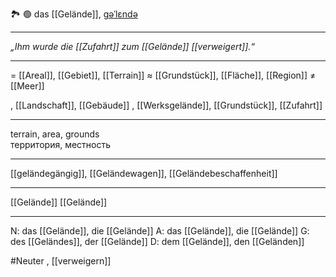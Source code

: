 🏞️ 🟢 das [[Gelände]], [ɡəˈlɛndə](https://youglish.com/pronounce/Gelände/german)

---
*„Ihm wurde die [[Zufahrt]] zum [[Gelände]] [[verweigert]].“*

---
= [[Areal]], [[Gebiet]], [[Terrain]]
≈ [[Grundstück]], [[Fläche]], [[Region]]
≠ [[Meer]]

, [[Landschaft]], [[Gebäude]]
, [[Werksgelände]], [[Grundstück]], [[Zufahrt]]

---
terrain, area, grounds  
территория, местность

---
[[geländegängig]], [[Geländewagen]], [[Geländebeschaffenheit]]

---
[[Gelände]]
[[Gelände]]


---
N: das [[Gelände]], die [[Gelände]]
A: das [[Gelände]], die [[Gelände]]
G: des [[Geländes]], der [[Gelände]]
D: dem [[Gelände]], den [[Geländen]]


#Neuter , [[verweigern]]
